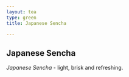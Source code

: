 ```yaml
---
layout: tea
type: green
title: Japanese Sencha

---
```


## Japanese Sencha

*Japanese Sencha* - light, brisk and refreshing.